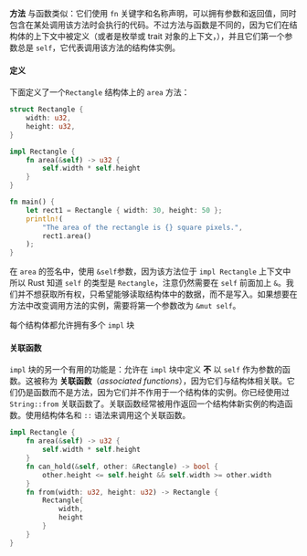 **方法** 与函数类似：它们使用 `fn` 关键字和名称声明，可以拥有参数和返回值，同时包含在某处调用该方法时会执行的代码。不过方法与函数是不同的，因为它们在结构体的上下文中被定义（或者是枚举或 trait 对象的上下文，），并且它们第一个参数总是 `self`，它代表调用该方法的结构体实例。

#### 定义

下面定义了一个`Rectangle` 结构体上的 `area` 方法：

```rust
struct Rectangle {
    width: u32,
    height: u32,
}

impl Rectangle {
    fn area(&self) -> u32 {
        self.width * self.height
    }
}

fn main() {
    let rect1 = Rectangle { width: 30, height: 50 };
    println!(
        "The area of the rectangle is {} square pixels.",
        rect1.area()
    );
}
```

在 `area` 的签名中，使用 `&self`参数，因为该方法位于 `impl Rectangle` 上下文中所以 Rust 知道 `self` 的类型是 `Rectangle`，注意仍然需要在 `self` 前面加上 `&`。我们并不想获取所有权，只希望能够读取结构体中的数据，而不是写入。如果想要在方法中改变调用方法的实例，需要将第一个参数改为 `&mut self`。



每个结构体都允许拥有多个 `impl` 块

#### 关联函数

`impl` 块的另一个有用的功能是：允许在 `impl` 块中定义 **不** 以 `self` 作为参数的函数。这被称为 **关联函数**（*associated functions*），因为它们与结构体相关联。它们仍是函数而不是方法，因为它们并不作用于一个结构体的实例。你已经使用过 `String::from` 关联函数了。关联函数经常被用作返回一个结构体新实例的构造函数。使用结构体名和 `::` 语法来调用这个关联函数。

```rust
impl Rectangle {
    fn area(&self) -> u32 {
        self.width * self.height
    }
    fn can_hold(&self, other: &Rectangle) -> bool {
        other.height <= self.height && self.width >= other.width
    }
    fn from(width: u32, height: u32) -> Rectangle {
        Rectangle{
            width,
            height
        }
    }
}
```

